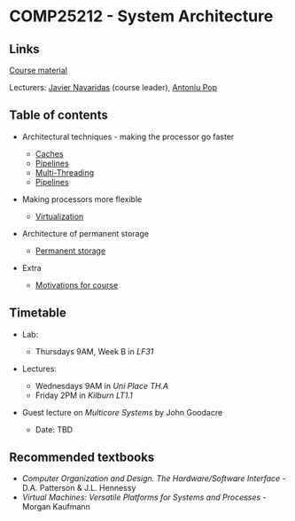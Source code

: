 <!-- Google Analytics -->
<script async src="https://www.googletagmanager.com/gtag/js?id=UA-113560131-1"></script>
<script>
  window.dataLayer = window.dataLayer || [];
  function gtag(){dataLayer.push(arguments);}
  gtag('js', new Date());
  gtag('config', 'UA-113560131-1');
</script>

# COMP25212 - System Architecture

## Links

[Course material](http://syllabus.cs.manchester.ac.uk/ugt/2017/COMP25212/)

Lecturers: [Javier Navaridas](mailto:javier.navaridas@manchester.ac.uk) (course leader), [Antoniu Pop](mailto:antoniu.pop@manchester.ac.uk)

## Table of contents
* Architectural techniques - making the processor go faster
	* [Caches](caches.md)
	* [Pipelines](pipelines.md)
	* [Multi-Threading](multithreading.md)
	* [Pipelines](multi-core.md)

* Making processors more flexible
	* [Virtualization](virtualization.md)

* Architecture of permanent storage
	* [Permanent storage](permanent-storage.md)

* Extra
	* [Motivations for course](motivations.md)
	
## Timetable

* Lab:
	* Thursdays 9AM, Week B in *LF31*
* Lectures:
	* Wednesdays 9AM in *Uni Place TH.A*
	* Friday 2PM in *Kilburn LT1.1*

* Guest lecture on *Multicore Systems* by John Goodacre
	* Date: TBD
	 
## Recommended textbooks

* *Computer Organization and Design. The Hardware/Software Interface* - D.A. Patterson & J.L. Hennessy
* *Virtual Machines: Versatile Platforms for Systems and Processes* - Morgan Kaufmann